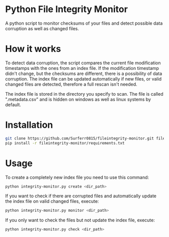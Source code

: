# Python File Integrity Monitor
A python script to monitor checksums of your files and detect possible data corruption as well as changed files.

# How it works
To detect data corruption, the script compares the current file modification timestamps with the ones from an index file.
If the modification timestamp didn't change, but the checksums are different, there is a possibility of data corruption.
The index file can be updated automatically if new files, or valid changed files are detected, therefore a full rescan isn't needed.

The index file is stored in the directory you specify to scan. The file is called ".metadata.csv" and is hidden on windows as well as linux systems by default.

# Installation
```sh
git clone https://github.com/Surferr0815/fileintegrity-monitor.git fileintegrity-monitor
pip install -r fileintegrity-monitor/requirements.txt
```

# Usage

To create a completely new index file you need to use this command:
```sh
python integrity-monitor.py create <dir_path>
```

If you want to check if there are corrupted files and automatically update the index file on valid changed files, execute:
```sh
python integrity-monitor.py monitor <dir_path>
```

If you only want to check the files but not update the index file, execute:
```sh
python integrity-monitor.py check <dir_path>
```
